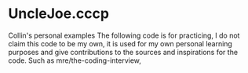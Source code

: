 # UncleJoe.cccp
Collin's personal examples
The following code is for practicing, I do not claim this code to be my own, it is used for my own personal learning purposes
and give contributions to the sources and inspirations for the code.
Such as mre/the-coding-interview, 
